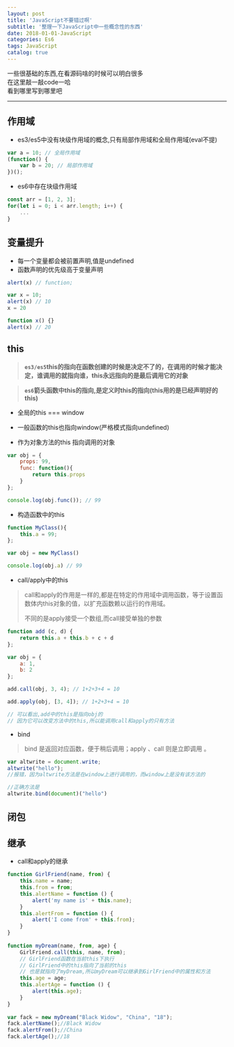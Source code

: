 ```yaml
---
layout: post
title: 'JavaScript不要错过啊'
subtitle: '整理一下JavaScript中一些概念性的东西'
date: 2018-01-01-JavaScript
categories: Es6
tags: JavaScript
catalog: true
---
```


一些很基础的东西,在看源码啥的时候可以明白很多<br />
在这里敲一敲code一哈<br />
看到哪里写到哪里吧

***

## 作用域
* es3/es5中没有块级作用域的概念,只有局部作用域和全局作用域(eval不提)

```javascript
var a = 10; // 全局作用域
(function() {
    var b = 20; // 局部作用域
})();
```
* es6中存在块级作用域

```javascript
const arr = [1, 2, 3];
for(let i = 0; i < arr.length; i++) {
    ...
}
```
## 变量提升
* 每一个变量都会被前置声明,值是undefined
* 函数声明的优先级高于变量声明

```js
alert(x) // function;

var x = 10;
alert(x) // 10
x = 20

function x() {}
alert(x) // 20
```

## this

> **`es3/es5`this的指向在函数创建的时候是决定不了的，在调用的时候才能决定，谁调用的就指向谁，this永远指向的是最后调用它的对象**

>**`es6`箭头函数中this的指向,是定义时this的指向(this用的是已经声明好的this)**


* 全局的this === window

* 一般函数的this也指向window(严格模式指向undefined)

* 作为对象方法的this 指向调用的对象

```js
var obj = {
    props: 99,
    func: function(){
        return this.props
    }
};

console.log(obj.func()); // 99
```
* 构造函数中的this

```js
function MyClass(){
    this.a = 99;
};

var obj = new MyClass()

console.log(obj.a) // 99

```

* call/apply中的this

> call和apply的作用是一样的,都是在特定的作用域中调用函数，等于设置函数体内this对象的值，以扩充函数赖以运行的作用域。
> 
> 不同的是apply接受一个数组,而call接受单独的参数

```js
function add (c, d) {
    return this.a + this.b + c + d
};

var obj = {
    a: 1,
    b: 2
};

add.call(obj, 3, 4); // 1+2+3+4 = 10

add.apply(obj, [3, 4]); // 1+2+3+4 = 10

// 可以看出,add中的this是指向obj的
// 因为它可以改变方法中的this,所以能调用call和apply的只有方法
```

* bind

> bind 是返回对应函数，便于稍后调用；apply 、call 则是立即调用 。

```js
var altwrite = document.write;
altwrite("hello");
//报错，因为altwrite方法是在window上进行调用的，而window上是没有该方法的

//正确方法是
altwrite.bind(document)("hello")
```

## 闭包
## 继承
* call和apply的继承

```js
function GirlFriend(name, from) {
    this.name = name;
    this.from = from;
    this.alertName = function () {
        alert('my name is' + this.name);
    }
    this.alertFrom = function () {
        alert('I come from' + this.from);
    }
}
 
function myDream(name, from, age) {
    GirlFriend.call(this, name, from);
    // GirlFriend函数在当前this下执行
    // GirlFriend中的this指向了当前的this
    // 也是就指向了myDream,所以myDream可以继承到GirlFriend中的属性和方法
    this.age = age;
    this.alertAge = function () {
        alert(this.age);
    }
}
 
var fack = new myDream("Black Widow", "China", "18");
fack.alertName();//Black Widow
fack.alertFrom();//China
fack.alertAge();//18

```

